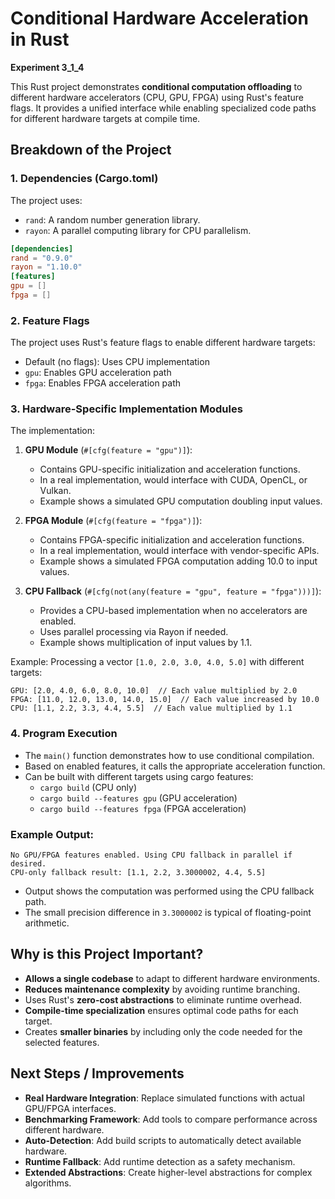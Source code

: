 # Conditional Hardware Acceleration in Rust

**Experiment 3_1_4**

This Rust project demonstrates **conditional computation offloading** to different hardware accelerators (CPU, GPU, FPGA) using Rust's feature flags. It provides a unified interface while enabling specialized code paths for different hardware targets at compile time.

## Breakdown of the Project

### 1. Dependencies (Cargo.toml)
The project uses:
* `rand`: A random number generation library.
* `rayon`: A parallel computing library for CPU parallelism.

```toml
[dependencies]
rand = "0.9.0"
rayon = "1.10.0"
[features]
gpu = []
fpga = []
```

### 2. Feature Flags
The project uses Rust's feature flags to enable different hardware targets:
* Default (no flags): Uses CPU implementation
* `gpu`: Enables GPU acceleration path
* `fpga`: Enables FPGA acceleration path

### 3. Hardware-Specific Implementation Modules
The implementation:
1. **GPU Module** (`#[cfg(feature = "gpu")]`):
   * Contains GPU-specific initialization and acceleration functions.
   * In a real implementation, would interface with CUDA, OpenCL, or Vulkan.
   * Example shows a simulated GPU computation doubling input values.

2. **FPGA Module** (`#[cfg(feature = "fpga")]`):
   * Contains FPGA-specific initialization and acceleration functions.
   * In a real implementation, would interface with vendor-specific APIs.
   * Example shows a simulated FPGA computation adding 10.0 to input values.

3. **CPU Fallback** (`#[cfg(not(any(feature = "gpu", feature = "fpga")))]`):
   * Provides a CPU-based implementation when no accelerators are enabled.
   * Uses parallel processing via Rayon if needed.
   * Example shows multiplication of input values by 1.1.

Example: Processing a vector `[1.0, 2.0, 3.0, 4.0, 5.0]` with different targets:
```
GPU: [2.0, 4.0, 6.0, 8.0, 10.0]  // Each value multiplied by 2.0
FPGA: [11.0, 12.0, 13.0, 14.0, 15.0]  // Each value increased by 10.0
CPU: [1.1, 2.2, 3.3, 4.4, 5.5]  // Each value multiplied by 1.1
```

### 4. Program Execution
* The `main()` function demonstrates how to use conditional compilation.
* Based on enabled features, it calls the appropriate acceleration function.
* Can be built with different targets using cargo features:
  * `cargo build` (CPU only)
  * `cargo build --features gpu` (GPU acceleration)
  * `cargo build --features fpga` (FPGA acceleration)

### Example Output:
```
No GPU/FPGA features enabled. Using CPU fallback in parallel if desired.
CPU-only fallback result: [1.1, 2.2, 3.3000002, 4.4, 5.5]
```

* Output shows the computation was performed using the CPU fallback path.
* The small precision difference in `3.3000002` is typical of floating-point arithmetic.

## Why is this Project Important?
* **Allows a single codebase** to adapt to different hardware environments.
* **Reduces maintenance complexity** by avoiding runtime branching.
* Uses Rust's **zero-cost abstractions** to eliminate runtime overhead.
* **Compile-time specialization** ensures optimal code paths for each target.
* Creates **smaller binaries** by including only the code needed for the selected features.

## Next Steps / Improvements
* **Real Hardware Integration**: Replace simulated functions with actual GPU/FPGA interfaces.
* **Benchmarking Framework**: Add tools to compare performance across different hardware.
* **Auto-Detection**: Add build scripts to automatically detect available hardware.
* **Runtime Fallback**: Add runtime detection as a safety mechanism.
* **Extended Abstractions**: Create higher-level abstractions for complex algorithms.

